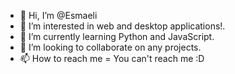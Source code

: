 - 👋 Hi, I’m @Esmaeli
- 👀 I’m interested in web and desktop applications!.
- 🌱 I’m currently learning Python and JavaScript.
- 💞️ I’m looking to collaborate on any projects.
- 📫 How to reach me = You can't reach me :D

<!---
Esmaeli/Esmaeli is a ✨ special ✨ repository because its `README.md` (this file) appears on your GitHub profile.
You can click the Preview link to take a look at your changes.
--->
